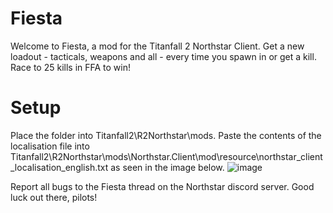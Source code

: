 # Fiesta
Welcome to Fiesta, a mod for the Titanfall 2 Northstar Client. Get a new loadout - tacticals, weapons and all - every time you spawn in or get a kill. Race to 25 kills in FFA to win!

# Setup
Place the folder into Titanfall2\R2Northstar\mods\. Paste the contents of the localisation file into Titanfall2\R2Northstar\mods\Northstar.Client\mod\resource\northstar_client_localisation_english.txt as seen in the image below.
![image](https://user-images.githubusercontent.com/73127554/147880570-186824bb-6db5-47f0-b871-128372465d03.png)

Report all bugs to the Fiesta thread on the Northstar discord server. Good luck out there, pilots!
